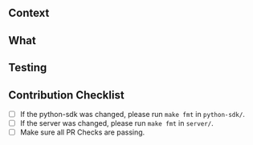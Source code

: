 ## Context

<!--
In a few sentences or less, please explain the context behind this change to help answer why this change is needed.

If this is a bug fix, make sure to include "fixes #xxxx", or
"closes #xxxx".

Screenshots, logs, code or other visual aids are greatly appreciated.
 -->

## What

<!--
In a few sentences, please summarize the change to help reviewers.

Consider providing screenshots, logs, code or other visual aids to help the reviewer understand the approach taken.
-->

## Testing

<!--
Please include steps used to verify the change.

Consider providing screenshots, logs, code or other visual aids to help the reviewer in their testing.
-->

## Contribution Checklist

- [ ] If the python-sdk was changed, please run `make fmt` in `python-sdk/`.
- [ ] If the server was changed, please run `make fmt` in `server/`.
- [ ] Make sure all PR Checks are passing.
<!--
You can run the tests manually:

Notes:

- Tests can be run manually: start the server and executor, `cd python-sdk`,
  run `make test`.
- To test if changes to the server are backward compatible with the latest
  release, label the PR with `ci_compat_test`. This might report failures
  unrelated to your change if previous incompatible changes were pushed without
  being released yet -->
